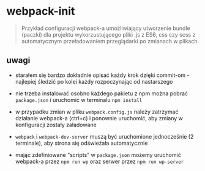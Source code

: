 # webpack-init

> Przykład configuracji webpack-a umożliwiający utworzenie bundle (paczki) dla projektu wykorzustującego pliki .js z ES6, css czy scss z automatycznym przeładowaniem przeglądarki po zmianach w plikach.

## uwagi

* starałem się bardzo dokładnie opisać każdy krok dzięki commit-om - najlepiej śledzić po kolei każdy rozpoczynając od nastarszego

* nie trzeba instalować osobno każdego pakietu z npm można pobrać `package.json` i uruchomić w terminalu `npm install`

* w przypadku zmian w pliku `webpack.config.js` należy zatrzymać działanie webpack-a (ctrl+c) i ponownie uruchomić, aby zmiany w konfiguracji zostały załadowane

* `webpack` i `webpack-dev-server` muszą być uruchomione jednocześnie (2 terminale), aby strona się odświeżała automatycznie

* mając zdefiniowane "scripts" w `package.json` możemy uruchomić webpack-a przez `npm run wp` oraz serwer przez `npm run wp-server`
